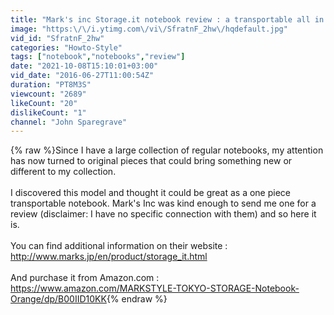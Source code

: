 ```yaml
---
title: "Mark's inc Storage.it notebook review : a transportable all in one notebook"
image: "https:\/\/i.ytimg.com\/vi\/SfratnF_2hw\/hqdefault.jpg"
vid_id: "SfratnF_2hw"
categories: "Howto-Style"
tags: ["notebook","notebooks","review"]
date: "2021-10-08T15:10:01+03:00"
vid_date: "2016-06-27T11:00:54Z"
duration: "PT8M3S"
viewcount: "2689"
likeCount: "20"
dislikeCount: "1"
channel: "John Sparegrave"
---
```

{% raw %}Since I have a large collection of regular notebooks, my attention has now turned to original pieces that could bring something new or different to my collection. <br /><br />I discovered this model and thought it could be great as a one piece transportable notebook. Mark's Inc was kind enough to send me one for a review (disclaimer: I have no specific connection with them) and so here it is. <br /><br />You can find additional information on their website : <a rel="nofollow" target="blank" href="http://www.marks.jp/en/product/storage_it.html">http://www.marks.jp/en/product/storage_it.html</a><br /><br />And purchase it from Amazon.com : <a rel="nofollow" target="blank" href="https://www.amazon.com/MARKSTYLE-TOKYO-STORAGE-Notebook-Orange/dp/B00IID10KK">https://www.amazon.com/MARKSTYLE-TOKYO-STORAGE-Notebook-Orange/dp/B00IID10KK</a>{% endraw %}
